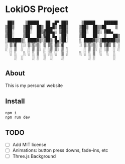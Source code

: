 # LokiOS Project

```
 ██▓     ▒█████   ██ ▄█▀ ██▓      ▒█████    ██████ 
▒██▒    ▒██▒  ██▒ ██▄█▒ ▓██▒     ▒██▒  ██▒▒██    ▒ 
▒██░    ▒██░  ██▒▓███▄░ ▒██▒     ▒██░  ██▒░ ▓██▄   
▒██░    ▒██   ██░▓██ █▄ ░██░     ▒██   ██░  ▒   ██▒
░██████▒░ ████▓▒░▒██▒ █▄░██░     ░ ████▓▒░▒██████▒▒
░ ▒░▓  ░░ ▒░▒░▒░ ▒ ▒▒ ▓▒░▓       ░ ▒░▒░▒░ ▒ ▒▓▒ ▒ ░
░ ░ ▒  ░  ░ ▒ ▒░ ░ ░▒ ▒░ ▒ ░       ░ ▒ ▒░ ░ ░▒  ░ ░
  ░ ░   ░ ░ ░ ▒  ░ ░░ ░  ▒ ░     ░ ░ ░ ▒  ░  ░  ░  
    ░  ░    ░ ░  ░  ░    ░           ░ ░        ░  
```

## About

This is my personal website

## Install

```
npm i
npm run dev
```

## TODO

- [ ] Add MIT license
- [ ] Animations: button press downs, fade-ins, etc
- [ ] Three.js Background 
